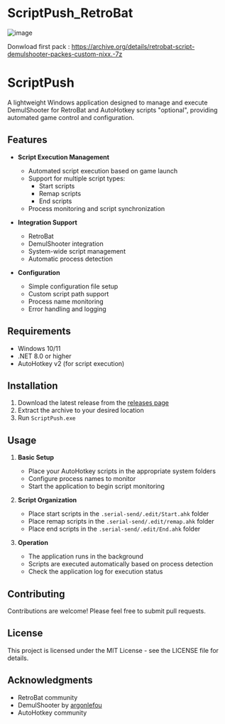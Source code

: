 # ScriptPush_RetroBat
![image](https://github.com/user-attachments/assets/964e692c-91b7-4322-b848-06371ab2d338)


Donwload first pack : https://archive.org/details/retrobat-script-demulshooter-packes-custom-nixx.-7z

# ScriptPush

A lightweight Windows application designed to manage and execute DemulShooter for RetroBat and AutoHotkey scripts "optional", providing automated game control and configuration.

## Features

- **Script Execution Management**
  - Automated script execution based on game launch
  - Support for multiple script types:
    - Start scripts
    - Remap scripts
    - End scripts
  - Process monitoring and script synchronization

- **Integration Support**
  - RetroBat
  - DemulShooter integration
  - System-wide script management
  - Automatic process detection

- **Configuration**
  - Simple configuration file setup
  - Custom script path support
  - Process name monitoring
  - Error handling and logging

## Requirements

- Windows 10/11
- .NET 8.0 or higher
- AutoHotkey v2 (for script execution)

## Installation

1. Download the latest release from the [releases page](https://github.com/Aynshe/ScriptPush_RetroBat/releases)
2. Extract the archive to your desired location
3. Run `ScriptPush.exe`

## Usage

1. **Basic Setup**
   - Place your AutoHotkey scripts in the appropriate system folders
   - Configure process names to monitor
   - Start the application to begin script monitoring

2. **Script Organization**
   - Place start scripts in the `.serial-send/.edit/Start.ahk` folder
   - Place remap scripts in the `.serial-send/.edit/remap.ahk` folder
   - Place end scripts in the `.serial-send/.edit/End.ahk` folder

3. **Operation**
   - The application runs in the background
   - Scripts are executed automatically based on process detection
   - Check the application log for execution status

## Contributing

Contributions are welcome! Please feel free to submit pull requests.

## License

This project is licensed under the MIT License - see the LICENSE file for details.

## Acknowledgments

- RetroBat community
- DemulShooter by [argonlefou](https://github.com/argonlefou/DemulShooter)
- AutoHotkey community

